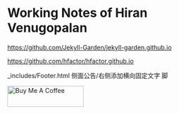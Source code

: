 # Working Notes of Hiran Venugopalan

https://github.com/Jekyll-Garden/jekyll-garden.github.io

https://github.com/hfactor/hfactor.github.io

_includes/Footer.html 侧面公告/右侧添加横向固定文字  脚

<a href="https://www.buymeacoffee.com/hiran" target="_blank"><img src="https://cdn.buymeacoffee.com/buttons/v2/default-yellow.png" alt="Buy Me A Coffee" height= "48" width="173"></a>
